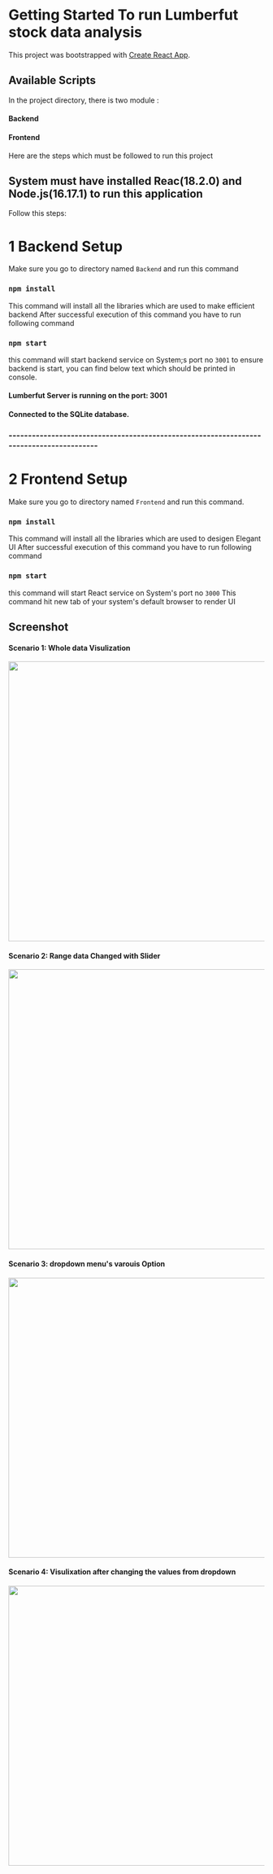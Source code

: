 # Getting Started To run Lumberfut stock data analysis

This project was bootstrapped with [Create React App](https://github.com/zadafiya/Lumberfut).

## Available Scripts

In the project directory, there is two module :
#### Backend
#### Frontend

Here are the steps which must be followed to run this project
## System must have installed Reac(18.2.0) and Node.js(16.17.1) to run this application

Follow this steps:
# 1 Backend Setup
Make sure you go to directory named `Backend` and run this command  

### `npm install`
This command will install all the libraries which are used to make efficient backend
After successful execution of this command you have to run following command

### `npm start`
this command will start backend service on System;s port no `3001`
to ensure backend is start, you can find below text which should be printed in console.
#### Lumberfut Server is running on the port: 3001
#### Connected to the SQLite database.

### ----------------------------------------------------------------------------------------

# 2 Frontend Setup
Make sure you go to directory named `Frontend` and run this command.

### `npm install`
This command will install all the libraries which are used to desigen Elegant UI
After successful execution of this command you have to run following command

### `npm start`
this command will start React service on System's port no `3000`
This command hit new tab of your system's default browser to render UI 

## Screenshot
#### Scenario 1: Whole data Visulization
<img src="https://i.postimg.cc/NG4kKfcv/image.png" width="550"/>

#### Scenario 2: Range data Changed with Slider
<img src="https://i.postimg.cc/qMFnKNDS/image.png" width="550"/>

#### Scenario 3: dropdown menu's varouis Option
<img src="https://i.postimg.cc/PqW802fn/image.png" width="550"/>

#### Scenario 4: Visulixation after changing the values from dropdown
<img src="https://i.postimg.cc/PqQPSJKt/image.png" width="550"/>


